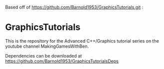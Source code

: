 Based off of https://github.com/Barnold1953/GraphicsTutorials.git :

# GraphicsTutorials

This is the repository for the Advanced C++/Graphics tutorial series on the youtube channel MakingGamesWithBen.

Dependencies can be downloaded at https://github.com/Barnold1953/GraphicsTutorialsDeps
